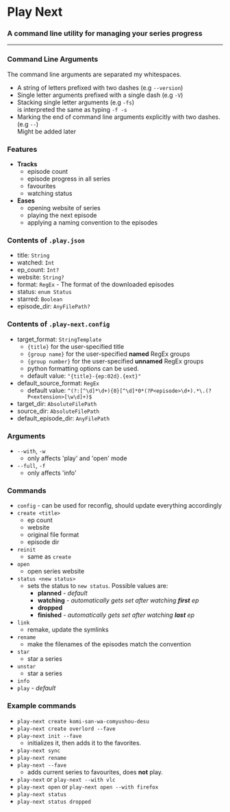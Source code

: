 # Play Next
### A command line utility for managing your series progress

---

### Command Line Arguments

The command line arguments are separated my whitespaces.

- A string of letters prefixed with two dashes (e.g `--version`)
- Single letter arguments prefixed with a single dash (e.g `-V`)
- Stacking single letter arguments (e.g `-fs`) \
  is interpreted the same as typing `-f -s`
- Marking the end of command line arguments explicitly with two dashes. (e.g `--`) \
  Might be added later

### Features

- **Tracks**
  - episode count
  - episode progress in all series
  - favourites
  - watching status
- **Eases**
  - opening website of series
  - playing the next episode
  - applying a naming convention to the episodes

### Contents of `.play.json`

- title: `String`
- watched: `Int`
- ep_count: `Int?`
- website: `String?`
- format: `RegEx` - The format of the downloaded episodes
- status: `enum Status`
- starred: `Boolean`
- episode_dir: `AnyFilePath?`

### Contents of `.play-next.config`

- target_format: `StringTemplate`
  - `{title}` for the user-specified title
  - `{group name}` for the user-specified **named** RegEx groups
  - `{group number}` for the user-specified **unnamed** RegEx groups
  - python formatting options can be used.
  - default value: `"{title}-{ep:02d}.{ext}"`
- default_source_format: `RegEx`
  - default value: `^(?:[^\d]*\d+){0}[^\d]*0*(?P<episode>\d+).*\.(?P<extension>[\w\d]+)$`
- target_dir: `AbsoluteFilePath`
- source_dir: `AbsoluteFilePath`
- default_episode_dir: `AnyFilePath`

### Arguments

- `--with`, `-w`
  - only affects 'play' and 'open' mode
- `--full`, `-f`
  - only affects 'info'

### Commands

- `config` - can be used for reconfig, should update everything accordingly
- `create <title>`
  - ep count
  - website
  - original file format
  - episode dir
- `reinit`
  - same as `create`
- `open`
  - open series website
- `status <new status>`
  - sets the status to `new status`. Possible values are:
    - **planned** - *default*
    - **watching** - *automatically gets set after watching **first** ep*
    - **dropped**
    - **finished** - *automatically gets set after watching **last** ep*
- `link`
  - remake, update the symlinks
- `rename`
  - make the filenames of the episodes match the convention
- `star`
  - star a series
- `unstar`
  - star a series
- `info`
- `play` - *default*

### Example commands

- `play-next create komi-san-wa-comyushou-desu`
- `play-next create overlord --fave`
- `play-next init --fave`
  - initializes it, then adds it to the favorites.
- `play-next sync`
- `play-next rename`
- `play-next --fave`
  - adds current series to favourites, does **not** play.
- `play-next` or `play-next --with vlc`
- `play-next open` or `play-next open --with firefox`
- `play-next status`
- `play-next status dropped`

